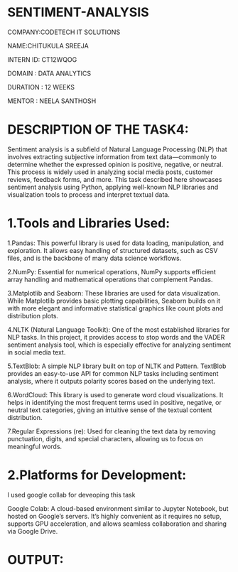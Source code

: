 # SENTIMENT-ANALYSIS

COMPANY:CODETECH IT SOLUTIONS

NAME:CHITUKULA SREEJA

INTERN ID: CT12WQOG

DOMAIN : DATA ANALYTICS

DURATION : 12 WEEKS

MENTOR : NEELA SANTHOSH

# DESCRIPTION OF THE TASK4:

Sentiment analysis is a subfield of Natural Language Processing (NLP) that involves extracting subjective information from text data—commonly to determine whether the expressed opinion is positive, negative, or neutral. This process is widely used in analyzing social media posts, customer reviews, feedback forms, and more. This task described here showcases sentiment analysis using Python, applying well-known NLP libraries and visualization tools to process and interpret textual data.

# 1.Tools and Libraries Used:

1.Pandas: This powerful library is used for data loading, manipulation, and exploration. It allows easy handling of structured datasets, such as CSV files, and is the backbone of many data science workflows.

2.NumPy: Essential for numerical operations, NumPy supports efficient array handling and mathematical operations that complement Pandas.

3.Matplotlib and Seaborn: These libraries are used for data visualization. While Matplotlib provides basic plotting capabilities, Seaborn builds on it with more elegant and informative statistical graphics like count plots and distribution plots.

4.NLTK (Natural Language Toolkit): One of the most established libraries for NLP tasks. In this project, it provides access to stop words and the VADER sentiment analysis tool, which is especially effective for analyzing sentiment in social media text.

5.TextBlob: A simple NLP library built on top of NLTK and Pattern. TextBlob provides an easy-to-use API for common NLP tasks including sentiment analysis, where it outputs polarity scores based on the underlying text.

6.WordCloud: This library is used to generate word cloud visualizations. It helps in identifying the most frequent terms used in positive, negative, or neutral text categories, giving an intuitive sense of the textual content distribution.

7.Regular Expressions (re): Used for cleaning the text data by removing punctuation, digits, and special characters, allowing us to focus on meaningful words.

# 2.Platforms for Development:
I used google collab for deveoping this task

Google Colab: A cloud-based environment similar to Jupyter Notebook, but hosted on Google’s servers. It’s highly convenient as it requires no setup, supports GPU acceleration, and allows seamless collaboration and sharing via Google Drive.

# OUTPUT:
